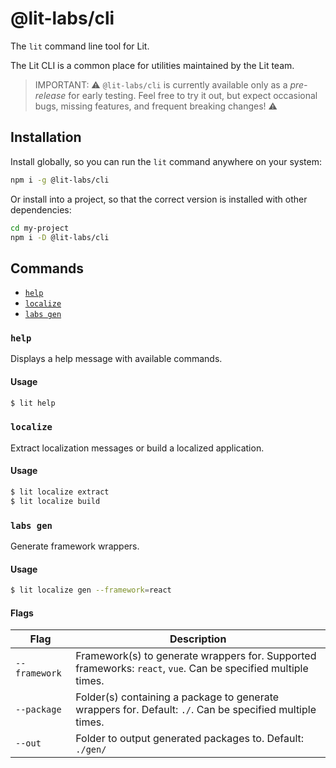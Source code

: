 # @lit-labs/cli

The `lit` command line tool for Lit.

The Lit CLI is a common place for utilities maintained by the Lit team.

> IMPORTANT: ⚠️ `@lit-labs/cli` is currently available only as a _pre-release_
> for early testing. Feel free to try it out, but expect occasional bugs,
> missing features, and frequent breaking changes! ⚠️

## Installation

Install globally, so you can run the `lit` command anywhere on your system:

```sh
npm i -g @lit-labs/cli
```

Or install into a project, so that the correct version is installed with other dependencies:

```sh
cd my-project
npm i -D @lit-labs/cli
```

## Commands

- [`help`](#help)
- [`localize`](#localize)
- [`labs gen`](#gen)

### `help`

Displays a help message with available commands.

#### Usage

```sh
$ lit help
```

### `localize`

Extract localization messages or build a localized application.

#### Usage

```sh
$ lit localize extract
$ lit localize build
```

### `labs gen`

Generate framework wrappers.

#### Usage

```sh
$ lit localize gen --framework=react
```

#### Flags

| Flag          | Description                                                                                                   |
| ------------- | ------------------------------------------------------------------------------------------------------------- |
| `--framework` | Framework(s) to generate wrappers for. Supported frameworks: `react`, `vue`. Can be specified multiple times. |
| `--package`   | Folder(s) containing a package to generate wrappers for. Default: `./`. Can be specified multiple times.      |
| `--out`       | Folder to output generated packages to. Default: `./gen/`                                                     |
